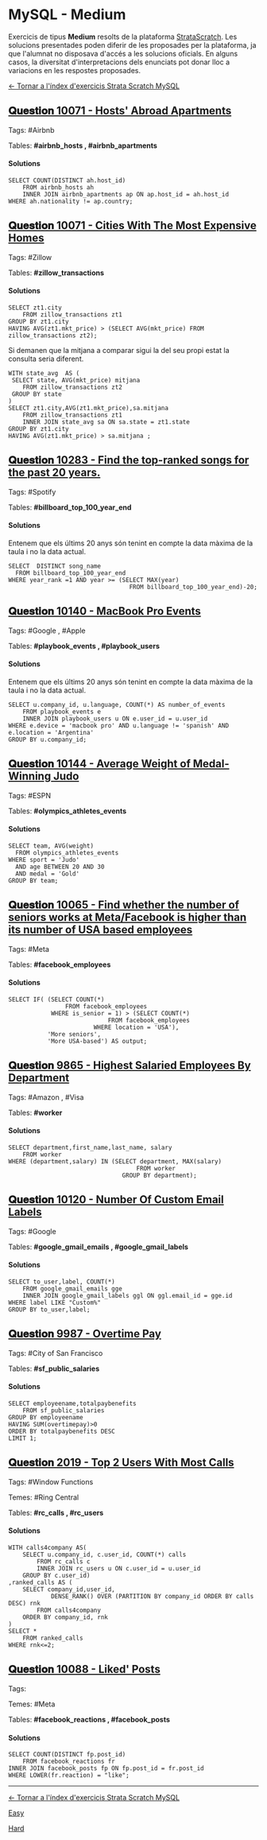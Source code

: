 # MySQL - Medium

Exercicis de tipus **Medium** resolts de la plataforma [StrataScratch](https://www.stratascratch.com).
Les solucions presentades poden diferir de les proposades per la plataforma, ja que l'alumnat no disposava d'accés a les solucions oficials. En alguns casos, la diversitat d'interpretacions dels enunciats pot donar lloc a variacions en les respostes proposades.

[← Tornar a l'índex d'exercicis Strata Scratch MySQL](README.md)

## [𝐐𝐮𝐞𝐬𝐭𝐢𝐨𝐧 10071 - Hosts' Abroad Apartments](https://platform.stratascratch.com/coding/10071-hosts-abroad-apartments?code_type=3)

Tags: #Airbnb

Tables: **#airbnb_hosts , #airbnb_apartments**

  #### Solutions
```MySQL
SELECT COUNT(DISTINCT ah.host_id)
    FROM airbnb_hosts ah
    INNER JOIN airbnb_apartments ap ON ap.host_id = ah.host_id
WHERE ah.nationality != ap.country;
```

## [𝐐𝐮𝐞𝐬𝐭𝐢𝐨𝐧 10071 - Cities With The Most Expensive Homes](https://platform.stratascratch.com/coding/10315-cities-with-the-most-expensive-homes?code_type=3)

Tags: #Zillow

Tables: **#zillow_transactions**

  #### Solutions
```MySQL
SELECT zt1.city
    FROM zillow_transactions zt1
GROUP BY zt1.city
HAVING AVG(zt1.mkt_price) > (SELECT AVG(mkt_price) FROM zillow_transactions zt2);
```

Si demanen que la mitjana a comparar sigui la del seu propi estat la consulta seria diferent.

```MySQL
WITH state_avg  AS (
 SELECT state, AVG(mkt_price) mitjana
	FROM zillow_transactions zt2
 GROUP BY state
)  
SELECT zt1.city,AVG(zt1.mkt_price),sa.mitjana
    FROM zillow_transactions zt1
    INNER JOIN state_avg sa ON sa.state = zt1.state
GROUP BY zt1.city
HAVING AVG(zt1.mkt_price) > sa.mitjana ;
```

## [𝐐𝐮𝐞𝐬𝐭𝐢𝐨𝐧 10283 - Find the top-ranked songs for the past 20 years.](https://platform.stratascratch.com/coding/10283-find-the-top-ranked-songs-for-the-past-30-years?code_type=3)

Tags: #Spotify

Tables: **#billboard_top_100_year_end**

  #### Solutions
Entenem que els últims 20 anys són tenint en compte la data màxima de la taula i no la data actual.

```MySQL
SELECT  DISTINCT song_name 
  FROM billboard_top_100_year_end
WHERE year_rank =1 AND year >= (SELECT MAX(year)
                                  FROM billboard_top_100_year_end)-20;
```

## [𝐐𝐮𝐞𝐬𝐭𝐢𝐨𝐧 10140 - MacBook Pro Events](https://platform.stratascratch.com/coding/10140-macbook-pro-events?code_type=3)

Tags: #Google , #Apple

Tables: **#playbook_events , #playbook_users**

  #### Solutions
Entenem que els últims 20 anys són tenint en compte la data màxima de la taula i no la data actual.

```MySQL
SELECT u.company_id, u.language, COUNT(*) AS number_of_events
    FROM playbook_events e
    INNER JOIN playbook_users u ON e.user_id = u.user_id
WHERE e.device = 'macbook pro' AND u.language != 'spanish' AND e.location = 'Argentina'
GROUP BY u.company_id;
```
  
## [𝐐𝐮𝐞𝐬𝐭𝐢𝐨𝐧 10144 - Average Weight of Medal-Winning Judo](https://platform.stratascratch.com/coding/10144-average-weight-of-medal-winning-judo?code_type=3)

Tags: #ESPN

Tables: **#olympics_athletes_events**

  #### Solutions
  
```MySQL
SELECT team, AVG(weight)
  FROM olympics_athletes_events
WHERE sport = 'Judo'
  AND age BETWEEN 20 AND 30
  AND medal = 'Gold'
GROUP BY team;
```

  ## [𝐐𝐮𝐞𝐬𝐭𝐢𝐨𝐧 10065 - Find whether the number of seniors works at Meta/Facebook is higher than its number of USA based employees](https://platform.stratascratch.com/coding/10065-find-whether-the-number-of-seniors-works-at-facebook-is-higher-than-its-number-of-usa-based-employees?code_type=3)

Tags: #Meta

Tables: **#facebook_employees**

  #### Solutions
  
```MySQL
SELECT IF( (SELECT COUNT(*) 
            	FROM facebook_employees
            WHERE is_senior = 1) > (SELECT COUNT(*)
             				FROM facebook_employees
           			    WHERE location = 'USA'),
           'More seniors',
           'More USA-based') AS output;
```

  ## [𝐐𝐮𝐞𝐬𝐭𝐢𝐨𝐧 9865 - Highest Salaried Employees By Department](https://platform.stratascratch.com/coding/9865-highest-salaried-employees?code_type=3)

Tags: #Amazon , #Visa

Tables: **#worker**

  #### Solutions
  
```MySQL
SELECT department,first_name,last_name, salary
    FROM worker
WHERE (department,salary) IN (SELECT department, MAX(salary)
                                    FROM worker
                                GROUP BY department);
```

  ## [𝐐𝐮𝐞𝐬𝐭𝐢𝐨𝐧 10120 - Number Of Custom Email Labels](https://platform.stratascratch.com/coding/10120-number-of-custom-email-labels?code_type=3)

Tags: #Google

Tables: **#google_gmail_emails , #google_gmail_labels**

  #### Solutions
  
```MySQL
SELECT to_user,label, COUNT(*)
    FROM google_gmail_emails gge
    INNER JOIN google_gmail_labels ggl ON ggl.email_id = gge.id
WHERE label LIKE "Custom%"
GROUP BY to_user,label;
```

  ## [𝐐𝐮𝐞𝐬𝐭𝐢𝐨𝐧 9987 - Overtime Pay](https://platform.stratascratch.com/coding/9987-overtime-pay?code_type=3)

Tags: #City of San Francisco

Tables: **#sf_public_salaries**

  #### Solutions
  
```MySQL
SELECT employeename,totalpaybenefits
    FROM sf_public_salaries
GROUP BY employeename
HAVING SUM(overtimepay)>0
ORDER BY totalpaybenefits DESC
LIMIT 1;
```

  ## [𝐐𝐮𝐞𝐬𝐭𝐢𝐨𝐧 2019 - Top 2 Users With Most Calls](https://platform.stratascratch.com/coding/2019-top-2-users-with-most-calls?code_type=3)

Tags: #Window Functions

Temes: #Ring Central

Tables: **#rc_calls , #rc_users**

  #### Solutions
  
```MySQL
WITH calls4company AS(
    SELECT u.company_id, c.user_id, COUNT(*) calls
        FROM rc_calls c
        INNER JOIN rc_users u ON c.user_id = u.user_id
    GROUP BY c.user_id)
,ranked_calls AS (
    SELECT company_id,user_id,
            DENSE_RANK() OVER (PARTITION BY company_id ORDER BY calls DESC) rnk
        FROM calls4company
    ORDER BY company_id, rnk
)
SELECT *
    FROM ranked_calls
WHERE rnk<=2;
```

  ## [𝐐𝐮𝐞𝐬𝐭𝐢𝐨𝐧 10088 - Liked' Posts](https://platform.stratascratch.com/coding/10088-liked-posts?code_type=3)

Tags:

Temes: #Meta

Tables: **#facebook_reactions , #facebook_posts**

  #### Solutions
  
```MySQL
SELECT COUNT(DISTINCT fp.post_id)
    FROM facebook_reactions fr
INNER JOIN facebook_posts fp ON fp.post_id = fr.post_id
WHERE LOWER(fr.reaction) = "like";
```


---

[← Tornar a l'índex d'exercicis Strata Scratch MySQL](README.md)

[Easy](mysql-easy.md)

[Hard](mysql-hard.md)
